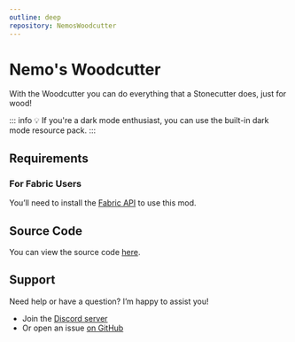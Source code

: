 ```yaml
---
outline: deep
repository: NemosWoodcutter
---
```


# Nemo's Woodcutter

With the Woodcutter you can do everything that a Stonecutter does, just for wood!

<!--@include: @/../templates/minecraft-note.md-->

::: info
💡 If you're a dark mode enthusiast, you can use the built-in dark mode resource pack.
:::

## Requirements

### For Fabric Users

You’ll need to install the [Fabric API](https://www.curseforge.com/minecraft/mc-mods/fabric-api) to use this mod.

## Source Code

You can view the source code [here](https://github.com/NemoNotFound/NemosWoodcutter).

## Support

Need help or have a question? I’m happy to assist you!

- Join the [Discord server](https://discord.com/invite/yxs9dga)
- Or open an issue [on GitHub](https://github.com/NemoNotFound/NemosWoodcutter/issues)

<!--@include: @/../templates/footer.md-->
